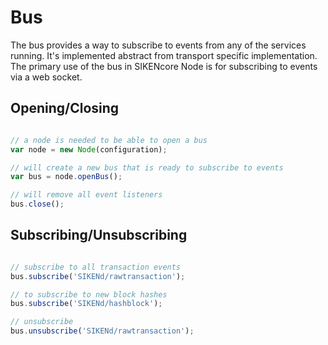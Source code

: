 # Bus
The bus provides a way to subscribe to events from any of the services running. It's implemented abstract from transport specific implementation. The primary use of the bus in SIKENcore Node is for subscribing to events via a web socket.

## Opening/Closing

```javascript

// a node is needed to be able to open a bus
var node = new Node(configuration);

// will create a new bus that is ready to subscribe to events
var bus = node.openBus();

// will remove all event listeners
bus.close();
```

## Subscribing/Unsubscribing

```javascript

// subscribe to all transaction events
bus.subscribe('SIKENd/rawtransaction');

// to subscribe to new block hashes
bus.subscribe('SIKENd/hashblock');

// unsubscribe
bus.unsubscribe('SIKENd/rawtransaction');
```
